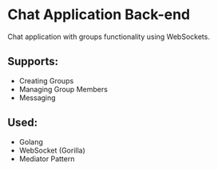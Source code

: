 # Chat Application Back-end
Chat application with groups functionality using WebSockets.

## Supports:
- Creating Groups
- Managing Group Members
- Messaging

## Used:
- Golang
- WebSocket (Gorilla)
- Mediator Pattern
